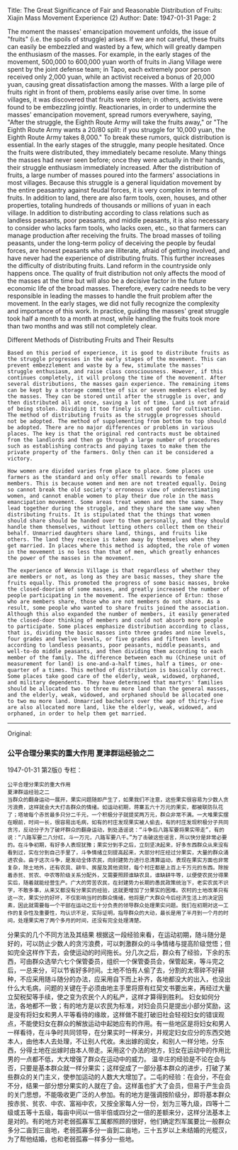 Title: The Great Significance of Fair and Reasonable Distribution of Fruits: Xiajin Mass Movement Experience (2)
Author:
Date: 1947-01-31
Page: 2

The moment the masses' emancipation movement unfolds, the issue of "fruits" (i.e. the spoils of struggle) arises. If we are not careful, these fruits can easily be embezzled and wasted by a few, which will greatly dampen the enthusiasm of the masses. For example, in the early stages of the movement, 500,000 to 600,000 yuan worth of fruits in Jiang Village were spent by the joint defense team; in Tapo, each extremely poor person received only 2,000 yuan, while an activist received a bonus of 20,000 yuan, causing great dissatisfaction among the masses. With a large pile of fruits right in front of them, problems easily arise over time. In some villages, it was discovered that fruits were stolen; in others, activists were found to be embezzling jointly. Reactionaries, in order to undermine the masses' emancipation movement, spread rumors everywhere, saying, "After the struggle, the Eighth Route Army will take the fruits away," or "The Eighth Route Army wants a 20/80 split: if you struggle for 10,000 yuan, the Eighth Route Army takes 8,000." To break these rumors, quick distribution is essential. In the early stages of the struggle, many people hesitated. Once the fruits were distributed, they immediately became resolute. Many things the masses had never seen before; once they were actually in their hands, their struggle enthusiasm immediately increased. After the distribution of fruits, a large number of masses poured into the farmers' associations in most villages. Because this struggle is a general liquidation movement by the entire peasantry against feudal forces, it is very complex in terms of fruits. In addition to land, there are also farm tools, oxen, houses, and other properties, totaling hundreds of thousands or millions of yuan in each village. In addition to distributing according to class relations such as landless peasants, poor peasants, and middle peasants, it is also necessary to consider who lacks farm tools, who lacks oxen, etc., so that farmers can manage production after receiving the fruits. The broad masses of toiling peasants, under the long-term policy of deceiving the people by feudal forces, are honest peasants who are illiterate, afraid of getting involved, and have never had the experience of distributing fruits. This further increases the difficulty of distributing fruits. Land reform in the countryside only happens once. The quality of fruit distribution not only affects the mood of the masses at the time but will also be a decisive factor in the future economic life of the broad masses. Therefore, every cadre needs to be very responsible in leading the masses to handle the fruit problem after the movement. In the early stages, we did not fully recognize the complexity and importance of this work. In practice, guiding the masses' great struggle took half a month to a month at most, while handling the fruits took more than two months and was still not completely clear.

  Different Methods of Distributing Fruits and Their Results

    Based on this period of experience, it is good to distribute fruits as the struggle progresses in the early stages of the movement. This can prevent embezzlement and waste by a few, stimulate the masses' struggle enthusiasm, and raise class consciousness. However, if this continues completely, it will prolong the time of the movement. After several distributions, the masses gain experience. The remaining items can be kept by a storage committee of six or seven members elected by the masses. They can be stored until after the struggle is over, and then distributed all at once, saving a lot of time. Land is not afraid of being stolen. Dividing it too finely is not good for cultivation. The method of distributing fruits as the struggle progresses should not be adopted. The method of supplementing from bottom to top should be adopted. There are no major differences or problems in various places. The key is that the original red contracts must be obtained from the landlords and then go through a large number of procedures such as establishing contracts and paying taxes to make them the private property of the farmers. Only then can it be considered a victory.

    How women are divided varies from place to place. Some places use farmers as the standard and only offer small rewards to female members. This is because women and men are not treated equally. Doing so cannot break the old society's erroneous view of underestimating women, and cannot enable women to play their due role in the mass emancipation movement. Some areas treat women and men the same. They lead together during the struggle, and they share the same way when distributing fruits. It is stipulated that the things that women should share should be handed over to them personally, and they should handle them themselves, without letting others collect them on their behalf. Unmarried daughters share land, things, and fruits like others. The land they receive is taken away by themselves when they get married. In places where this method is adopted, the role of women in the movement is no less than that of men, which greatly enhances the power of the masses in the movement.

    The experience of Wenxin Village is that regardless of whether they are members or not, as long as they are basic masses, they share the fruits equally. This promoted the progress of some basic masses, broke the closed-doorism of some masses, and greatly increased the number of people participating in the movement. The experience of Ertun: those who are members share, those who are not members do not share. As a result, some people who wanted to share fruits joined the association. Although this also expanded the number of members, it easily generated the closed-door thinking of members and could not absorb more people to participate. Some places emphasize distribution according to class, that is, dividing the basic masses into three grades and nine levels, four grades and twelve levels, or five grades and fifteen levels according to landless peasants, poor peasants, middle peasants, and well-to-do middle peasants, and then dividing them according to each member of the family. The difference between each mu (Chinese unit of measurement for land) is one-and-a-half times, half a times, or one-quarter of a times. This method of distribution is basically correct. Some places take good care of the elderly, weak, widowed, orphaned, and military dependents. They have determined that martyrs' families should be allocated two to three mu more land than the general masses, and the elderly, weak, widowed, and orphaned should be allocated one to two mu more land. Unmarried bachelors over the age of thirty-five are also allocated more land, like the elderly, weak, widowed, and orphaned, in order to help them get married.



<hr /> 

Original: 


### 公平合理分果实的重大作用  夏津群运经验之二

1947-01-31
第2版()
专栏：

    公平合理分果实的重大作用
    夏津群运经验之二
    当群众的翻身运动一展开，果实问题随即产生了，如果我们不注意，这些果实很容易为少数人贪污浪费，这样就会大大打击群众的情绪。如运动初期，蒋寨五六十万元的果实，都被联防队花了；塔坡每个赤贫最多只分二千元，一个积极分子就提奖两万元，群众非常不满。一大堆果实摆在眼前，时间一长，很容易出毛病，如有的村庄发现果实被人偷去，有的村庄发现积极分子共同贪污，反动分子为了破坏群众的翻身运动，到处造谣说：“斗争后八路军要将果实带走”，有的说：“八路军要二八分红，斗一万元，八路军要八千。”为了击破这些谣言，所以快分是非常必要的。在斗争初期，有好多人表现犹豫；果实分到手之后，立刻坚决起来，好多东西群众从来没有看到过，实在分到自己手里了，斗争情绪立刻提高起来，大部分村庄经过分果实，大量的群众涌进农会。由于这次斗争，是发动全体农民，向封建势力进行总清算运动，表现在果实方面也非常复杂，除土地外，还有农具、耕牛、房屋及其他资财，每个村庄都是上百上千万元的东西。除按着赤贫、贫农、中农等阶级关系分配外，又需要照顾谁缺农具，谁缺耕牛等，以便使农民分得果实后，随着就能经营生产。广大的劳苦农民，在封建势力长期的愚民政策统治下，老实农民不识字，不敢多事，从来又都没有分果实的经验，这就更增加了分果实的困难。农村的土地改革只有这一次，果实分的好坏，不仅影响当时的群众情绪，他将是广大群众今后经济生活上的决定因素，因此就需要每一个干部在运动之后十分负责的领导群众处理果实问题。我们在初期对这一工作的复杂性及重要性，均认识不足，实际证明，指导群众的大动，最长是用了半月到一个月的时间，处理果实用了两个多月的时间，还没有完全处理清楚。
  分果实的几个不同方法及其结果
    根据这一段经验来看，在运动初期，随斗随分是好的，可以防止少数人的贪污浪费，可以刺激群众的斗争情绪与提高阶级觉悟；但如完全这样作下去，会使运动的时间拖长。分几次之后，群众有了经验，下余的东西，可由群众选举六七个保管委员，组织一个保管委员会，保管起来，等斗完之后，一总来分，可以节省好多时间。土地不怕有人偷了去，分割的太零碎不好耕种，不应采用随斗随分的办法，应采用自下而上补齐，各地都没大的出入，也没出什么大毛病，问题的关键在于必须由地主手里将原有红契文书要出来，再经过大量立契税契等手续，使之变为农民个人的私产，这样才算得到胜利。
    妇女如何分法，各地都不一致；有的地方是以农民为标准，对妇会员只是提出小部分奖励，这是没有将妇女和男人平等看待的缘故，这样做不能打破旧社会轻视妇女的错误观点，不能使妇女在群众的解放运动中起她应有的作用。有一些地区是将妇女和男人一样看待，在斗争时共同领导，在分果实时一样来分，并规定妇女应分的东西交她本人，由他本人去处理，不让别人代收。未出嫁的闺女，和别人一样分地，分东西，分得土地在出嫁时由本人带走。采用这个办法的地方，妇女在运动中的作用比男的一点都不低，大大增强了群众在运动中的威力。
    温辛庄的经验是不论在会与否，只要是基本群众就一样分果实；这样促成了一部分基本群众的进步，打破了某些群众的关门主义，使参加运动的人数大大增加了。二屯的经验：在会分，不在会不分，结果一部分想分果实的人就在了会。这样虽也扩大了会员，但易于产生会员的关门思想，不能吸收更广泛的人参加。有的地方是强调按阶级分，即将基本群众按赤贫、贫农、中农、富裕中农，又按全家每人分一份，划为三等九级，四等十二级或五等十五级，每亩中间以一倍半倍或四分之一倍的差额来分，这样分法基本上是对的。有的地方对老弱孤寡军工属都照顾的很好，他们确定烈军属要比一般群众多分二亩到三亩地，老弱孤寡多分一亩到二亩地，三十五岁以上未结婚的光棍汉，为了帮他结婚，也和老弱孤寡一样多分一些地。
